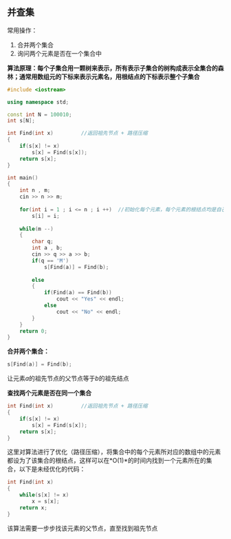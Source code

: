 ## 并查集

常用操作：

1. 合并两个集合
2. 询问两个元素是否在一个集合中



**算法原理：每个子集合用一颗树来表示，所有表示子集合的树构成表示全集合的森林；通常用数组元的下标来表示元素名，用根结点的下标表示整个子集合**



```c++
#include <iostream>

using namespace std;

const int N = 100010;
int s[N];

int Find(int x)         //返回祖先节点 + 路径压缩
{
    if(s[x] != x)
        s[x] = Find(s[x]);
    return s[x];
}

int main()
{
    int n , m;
    cin >> n >> m;
    
    for(int i = 1 ; i <= n ; i ++)	//初始化每个元素，每个元素的根结点均是自己
        s[i] = i;
    
    while(m --)
    {
        char q;
        int a , b;
        cin >> q >> a >> b;
        if(q == 'M')
            s[Find(a)] = Find(b);	
            
        else
        {
            if(Find(a) == Find(b))
                cout << "Yes" << endl;
            else
                cout << "No" << endl;
        }
    }
    return 0;
}
```



**合并两个集合：**

```c++
s[Find(a)] = Find(b);	
```

让元素*a*的祖先节点的父节点等于*b*的祖先结点



**查找两个元素是否在同一个集合**

```c
int Find(int x)         //返回祖先节点 + 路径压缩
{
    if(s[x] != x)
        s[x] = Find(s[x]);
    return s[x];
}
```

这里对算法进行了优化（路径压缩），将集合中的每个元素所对应的数组中的元素都设为了该集合的根结点，这样可以在*O(1)*的时间内找到一个元素所在的集合，以下是未经优化的代码：

```c++
int Find(int x)
{
    while(s[x] != x)
        x = s[x];
    return x;
}
```

该算法需要一步步找该元素的父节点，直至找到祖先节点

